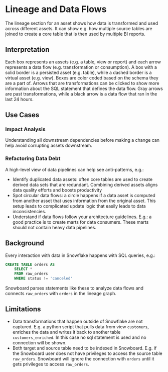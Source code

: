 Lineage and Data Flows 
===========

The lineage section for an asset shows how data is transformed and used across different assets. 
It can show e.g. how multiple source tables are joined to create a core table that is then used by multiple BI reports.

## Interpretation
Each box represents an assets (e.g. a table, view or report) and each arrow represents a data flow (e.g. transformation or consumption). 
A box with a solid border is a persisted asset (e.g. table), while a dashed border is a virtual asset (e.g. view). 
Boxes are color coded based on the schema they are a part of. 
Arrows that are transformations can be clicked to show more information about the SQL statement that defines the data flow.
Gray arrows are past transformations, while a black arrow is a data flow that ran in the last 24 hours.

## Use Cases
### Impact Analysis
Understanding all downstream dependencies before making a change can help avoid corrupting assets downstream.

### Refactoring Data Debt
A high-level view of data pipelines can help see anti-patterns, e.g.:
 - Identify duplicated data assets: often core tables are used to create derived data sets that are redundant. Combining derived assets aligns data quality efforts and boosts productivity
 - Spot circular data flows: a circle happens if a data asset is computed from another asset that uses information from the original asset. This setup leads to complicated update logic that easily leads to data inconsistencies. 
 - Understand if data flows follow your architecture guidelines. E.g.: a good practice is to create marts for data consumers. These marts should not contain heavy data pipelines. 

## Background
Every interaction with data in Snowflake happens with SQL queries, e.g.: 
```sql
CREATE TABLE orders AS
    SELECT *
    FROM raw_orders
    WHERE status != 'canceled'
```

Snowboard parses statements like these to analyze data flows and connects `raw_orders` with `orders` in the lineage graph.


## Limitations

- Data transformations that happen outside of Snowflake are not captured. E.g. a python script that pulls data from view `customers`, enriches the data and writes it back to another table `customers_enriched`. 
In this case no sql statement is used and no connection will be shown.
- Both target and source table need to be indexed in Snowboard. E.g. if the Snowboard user does not have privileges to access the source table `raw_orders`. Snowboard will ignore the connection with `orders` until it gets privileges to access `raw_orders`.
